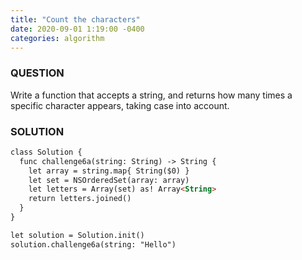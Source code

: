 ```yaml
---
title: "Count the characters"
date: 2020-09-01 1:19:00 -0400
categories: algorithm
---
```


### QUESTION
Write a function that accepts a string, and returns how many times a specific character appears, taking case into account.

### SOLUTION
```markdown
class Solution {
  func challenge6a(string: String) -> String {
    let array = string.map{ String($0) }
    let set = NSOrderedSet(array: array)
    let letters = Array(set) as! Array<String>
    return letters.joined()
  }
}

let solution = Solution.init()
solution.challenge6a(string: "Hello")
```
